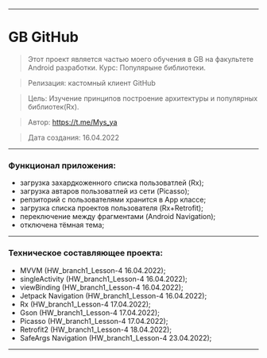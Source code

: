 ____

# GB GitHub

> Этот проект является частью моего обучения в GB на факультете Android разработки.
> Курс: Популярыне библиотеки.

> Релизация: кастомный клиент GitHub

> Цель: Изучение принципов построение архитектуры и популярных библиотек(Rx).

> Автор: https://t.me/Mys_ya

> Дата создания: 16.04.2022
____

### Функционал приложения:

- загрузка захардкоженного списка пользоватлей (Rx);
- загрузка автаров пользоватлей из сети (Picasso);
- репзиторий с пользователями хранится в App классе;
- загрузка списка проектов пользователя (Rx+Retrofit);
- переключение между фрагментами (Android Navigation);
- отключена тёмная тема;

____

### Техническое составляющее проекта:

- MVVM (HW_branch1_Lesson-4 16.04.2022);
- singleActivity (HW_branch1_Lesson-4 16.04.2022);
- viewBinding (HW_branch1_Lesson-4 16.04.2022);
- Jetpack Navigation (HW_branch1_Lesson-4 16.04.2022);
- Rx (HW_branch1_Lesson-4 17.04.2022);
- Gson (HW_branch1_Lesson-4 17.04.2022);
- Picasso (HW_branch1_Lesson-4 17.04.2022);
- Retrofit2 (HW_branch1_Lesson-4 18.04.2022);
- SafeArgs Navigation (HW_branch1_Lesson-4 23.04.2022);

____
